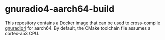 # gnuradio4-aarch64-build

This repository contains a Docker image that can be used to cross-compile
[gnuradio4](https://github.com/fair-acc/gnuradio4/) for aarch64. By default, the
CMake toolchain file assumes a cortex-a53 CPU.
